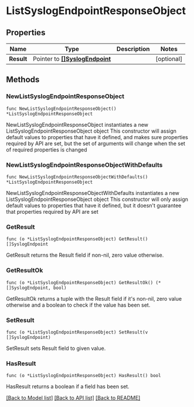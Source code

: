 # ListSyslogEndpointResponseObject

## Properties

Name | Type | Description | Notes
------------ | ------------- | ------------- | -------------
**Result** | Pointer to [**[]SyslogEndpoint**](SyslogEndpoint.md) |  | [optional] 

## Methods

### NewListSyslogEndpointResponseObject

`func NewListSyslogEndpointResponseObject() *ListSyslogEndpointResponseObject`

NewListSyslogEndpointResponseObject instantiates a new ListSyslogEndpointResponseObject object
This constructor will assign default values to properties that have it defined,
and makes sure properties required by API are set, but the set of arguments
will change when the set of required properties is changed

### NewListSyslogEndpointResponseObjectWithDefaults

`func NewListSyslogEndpointResponseObjectWithDefaults() *ListSyslogEndpointResponseObject`

NewListSyslogEndpointResponseObjectWithDefaults instantiates a new ListSyslogEndpointResponseObject object
This constructor will only assign default values to properties that have it defined,
but it doesn't guarantee that properties required by API are set

### GetResult

`func (o *ListSyslogEndpointResponseObject) GetResult() []SyslogEndpoint`

GetResult returns the Result field if non-nil, zero value otherwise.

### GetResultOk

`func (o *ListSyslogEndpointResponseObject) GetResultOk() (*[]SyslogEndpoint, bool)`

GetResultOk returns a tuple with the Result field if it's non-nil, zero value otherwise
and a boolean to check if the value has been set.

### SetResult

`func (o *ListSyslogEndpointResponseObject) SetResult(v []SyslogEndpoint)`

SetResult sets Result field to given value.

### HasResult

`func (o *ListSyslogEndpointResponseObject) HasResult() bool`

HasResult returns a boolean if a field has been set.


[[Back to Model list]](../README.md#documentation-for-models) [[Back to API list]](../README.md#documentation-for-api-endpoints) [[Back to README]](../README.md)


